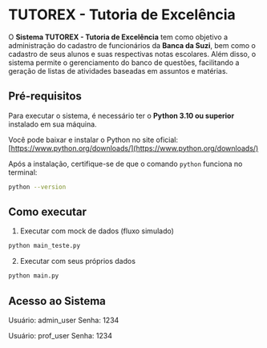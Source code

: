 # TUTOREX - Tutoria de Excelência

O **Sistema TUTOREX - Tutoria de Excelência** tem como objetivo a administração do cadastro de funcionários da **Banca da Suzi**, bem como o cadastro de seus alunos e suas respectivas notas escolares. Além disso, o sistema permite o gerenciamento do banco de questões, facilitando a geração de listas de atividades baseadas em assuntos e matérias.

## Pré-requisitos

Para executar o sistema, é necessário ter o **Python 3.10 ou superior** instalado em sua máquina.

Você pode baixar e instalar o Python no site oficial:  
[https://www.python.org/downloads/](https://www.python.org/downloads/)

Após a instalação, certifique-se de que o comando `python` funciona no terminal:

```bash
python --version
```

## Como executar

1. Executar com mock de dados (fluxo simulado)
```bash
python main_teste.py
```

2. Executar com seus próprios dados
```bash
python main.py
```

## Acesso ao Sistema
Usuário: admin_user
Senha: 1234

Usuário: prof_user
Senha: 1234
